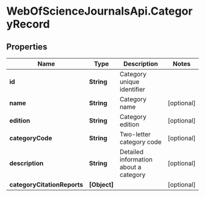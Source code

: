 # WebOfScienceJournalsApi.CategoryRecord

## Properties

Name | Type | Description | Notes
------------ | ------------- | ------------- | -------------
**id** | **String** | Category unique identifier | 
**name** | **String** | Category name | [optional] 
**edition** | **String** | Category edition | [optional] 
**categoryCode** | **String** | Two-letter category code | [optional] 
**description** | **String** | Detailed information about a category | [optional] 
**categoryCitationReports** | **[Object]** |  | [optional] 


